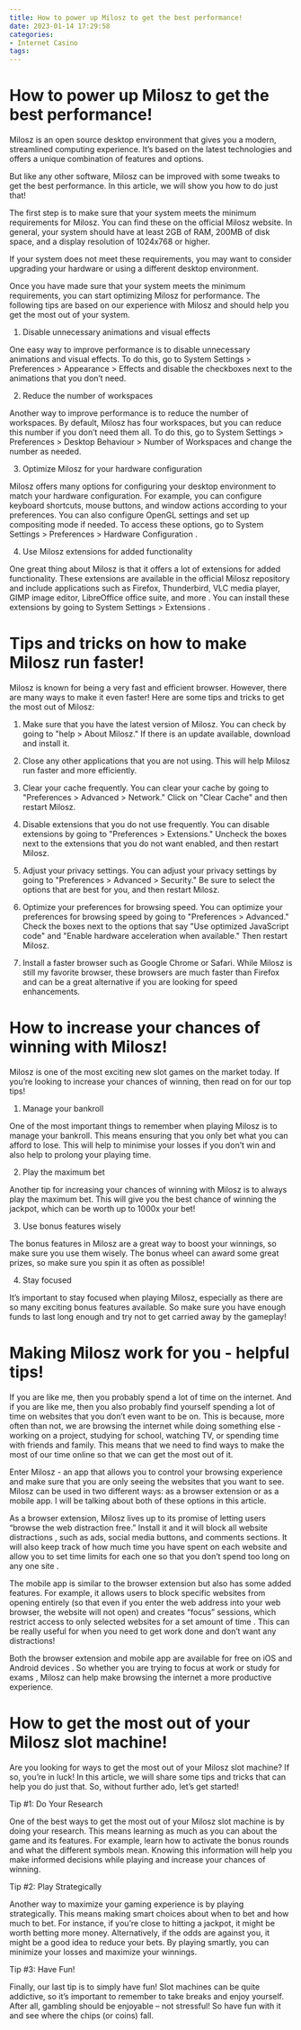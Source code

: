 ```yaml
---
title: How to power up Milosz to get the best performance!
date: 2023-01-14 17:29:58
categories:
- Internet Casino
tags:
---
```



#  How to power up Milosz to get the best performance!

Milosz is an open source desktop environment that gives you a modern, streamlined computing experience. It’s based on the latest technologies and offers a unique combination of features and options.

But like any other software, Milosz can be improved with some tweaks to get the best performance. In this article, we will show you how to do just that!

The first step is to make sure that your system meets the minimum requirements for Milosz. You can find these on the official Milosz website. In general, your system should have at least 2GB of RAM, 200MB of disk space, and a display resolution of 1024x768 or higher.

If your system does not meet these requirements, you may want to consider upgrading your hardware or using a different desktop environment.

Once you have made sure that your system meets the minimum requirements, you can start optimizing Milosz for performance. The following tips are based on our experience with Milosz and should help you get the most out of your system.

1. Disable unnecessary animations and visual effects

One easy way to improve performance is to disable unnecessary animations and visual effects. To do this, go to System Settings > Preferences > Appearance > Effects and disable the checkboxes next to the animations that you don’t need.

2. Reduce the number of workspaces

Another way to improve performance is to reduce the number of workspaces. By default, Milosz has four workspaces, but you can reduce this number if you don’t need them all. To do this, go to System Settings > Preferences > Desktop Behaviour > Number of Workspaces and change the number as needed.

3. Optimize Milosz for your hardware configuration

Milosz offers many options for configuring your desktop environment to match your hardware configuration. For example, you can configure keyboard shortcuts, mouse buttons, and window actions according to your preferences. You can also configure OpenGL settings and set up compositing mode if needed. To access these options, go to System Settings > Preferences > Hardware Configuration .


  4. Use Milosz extensions for added functionality  

  One great thing about Milosz is that it offers a lot of extensions for added functionality. These extensions are available in the official Milosz repository and include applications such as Firefox, Thunderbird, VLC media player, GIMP image editor, LibreOffice office suite, and more . You can install these extensions by going to System Settings > Extensions .

#  Tips and tricks on how to make Milosz run faster!

Milosz is known for being a very fast and efficient browser. However, there are many ways to make it even faster! Here are some tips and tricks to get the most out of Milosz:

1. Make sure that you have the latest version of Milosz. You can check by going to "help > About Milosz." If there is an update available, download and install it.

2. Close any other applications that you are not using. This will help Milosz run faster and more efficiently.

3. Clear your cache frequently. You can clear your cache by going to "Preferences > Advanced > Network." Click on "Clear Cache" and then restart Milosz.

4. Disable extensions that you do not use frequently. You can disable extensions by going to "Preferences > Extensions." Uncheck the boxes next to the extensions that you do not want enabled, and then restart Milosz.

5. Adjust your privacy settings. You can adjust your privacy settings by going to "Preferences > Advanced > Security." Be sure to select the options that are best for you, and then restart Milosz.

6. Optimize your preferences for browsing speed. You can optimize your preferences for browsing speed by going to "Preferences > Advanced." Check the boxes next to the options that say "Use optimized JavaScript code" and "Enable hardware acceleration when available." Then restart Milosz.


7. Install a faster browser such as Google Chrome or Safari. While Milosz is still my favorite browser, these browsers are much faster than Firefox and can be a great alternative if you are looking for speed enhancements.

#  How to increase your chances of winning with Milosz!

Milosz is one of the most exciting new slot games on the market today. If you’re looking to increase your chances of winning, then read on for our top tips!

1. Manage your bankroll

One of the most important things to remember when playing Milosz is to manage your bankroll. This means ensuring that you only bet what you can afford to lose. This will help to minimise your losses if you don’t win and also help to prolong your playing time.

2. Play the maximum bet

Another tip for increasing your chances of winning with Milosz is to always play the maximum bet. This will give you the best chance of winning the jackpot, which can be worth up to 1000x your bet!

3. Use bonus features wisely

The bonus features in Milosz are a great way to boost your winnings, so make sure you use them wisely. The bonus wheel can award some great prizes, so make sure you spin it as often as possible!

4. Stay focused

It’s important to stay focused when playing Milosz, especially as there are so many exciting bonus features available. So make sure you have enough funds to last long enough and try not to get carried away by the gameplay!

#  Making Milosz work for you - helpful tips!

If you are like me, then you probably spend a lot of time on the internet. And if you are like me, then you also probably find yourself spending a lot of time on websites that you don’t even want to be on. This is because, more often than not, we are browsing the internet while doing something else - working on a project, studying for school, watching TV, or spending time with friends and family. This means that we need to find ways to make the most of our time online so that we can get the most out of it.

Enter Milosz - an app that allows you to control your browsing experience and make sure that you are only seeing the websites that you want to see. Milosz can be used in two different ways: as a browser extension or as a mobile app. I will be talking about both of these options in this article.

As a browser extension, Milosz lives up to its promise of letting users “browse the web distraction free.” Install it and it will block all website distractions , such as ads, social media buttons, and comments sections. It will also keep track of how much time you have spent on each website and allow you to set time limits for each one so that you don’t spend too long on any one site .

The mobile app is similar to the browser extension but also has some added features. For example, it allows users to block specific websites from opening entirely (so that even if you enter the web address into your web browser, the website will not open) and creates “focus” sessions, which restrict access to only selected websites for a set amount of time . This can be really useful for when you need to get work done and don’t want any distractions!

Both the browser extension and mobile app are available for free on iOS and Android devices . So whether you are trying to focus at work or study for exams , Milosz can help make browsing the internet a more productive experience.

#  How to get the most out of your Milosz slot machine!

Are you looking for ways to get the most out of your Milosz slot machine? If so, you’re in luck! In this article, we will share some tips and tricks that can help you do just that. So, without further ado, let’s get started!

Tip #1: Do Your Research

One of the best ways to get the most out of your Milosz slot machine is by doing your research. This means learning as much as you can about the game and its features. For example, learn how to activate the bonus rounds and what the different symbols mean. Knowing this information will help you make informed decisions while playing and increase your chances of winning.

Tip #2: Play Strategically

Another way to maximize your gaming experience is by playing strategically. This means making smart choices about when to bet and how much to bet. For instance, if you’re close to hitting a jackpot, it might be worth betting more money. Alternatively, if the odds are against you, it might be a good idea to reduce your bets. By playing smartly, you can minimize your losses and maximize your winnings.

Tip #3: Have Fun!

Finally, our last tip is to simply have fun! Slot machines can be quite addictive, so it’s important to remember to take breaks and enjoy yourself. After all, gambling should be enjoyable – not stressful! So have fun with it and see where the chips (or coins) fall.